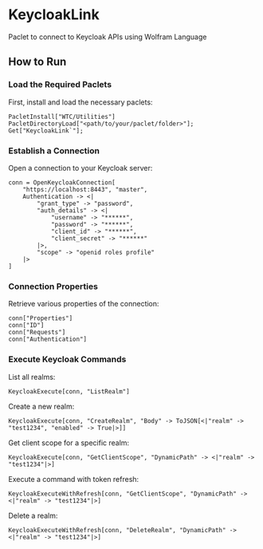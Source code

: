 # KeycloakLink
Paclet to connect to Keycloak APIs using Wolfram Language

## How to Run

### Load the Required Paclets

First, install and load the necessary paclets:

```wolfram
PacletInstall["WTC/Utilities"]
PacletDirectoryLoad["<path/to/your/paclet/folder>"];
Get["KeycloakLink`"];
```

### Establish a Connection

Open a connection to your Keycloak server:

```wolfram
conn = OpenKeycloakConnection[
    "https://localhost:8443", "master", 
    Authentication -> <|
        "grant_type" -> "password",
        "auth_details" -> <|
            "username" -> "******",
            "password" -> "******",
            "client_id" -> "******",
            "client_secret" -> "******"
        |>,
        "scope" -> "openid roles profile"
    |>
]
```

### Connection Properties

Retrieve various properties of the connection:

```wolfram
conn["Properties"]
conn["ID"]
conn["Requests"]
conn["Authentication"]
```

### Execute Keycloak Commands

List all realms:

```wolfram
KeycloakExecute[conn, "ListRealm"]
```

Create a new realm:

```wolfram
KeycloakExecute[conn, "CreateRealm", "Body" -> ToJSON[<|"realm" -> "test1234", "enabled" -> True|>]]
```

Get client scope for a specific realm:

```wolfram
KeycloakExecute[conn, "GetClientScope", "DynamicPath" -> <|"realm" -> "test1234"|>]
```

Execute a command with token refresh:

```wolfram
KeycloakExecuteWithRefresh[conn, "GetClientScope", "DynamicPath" -> <|"realm" -> "test1234"|>]
```

Delete a realm:

```wolfram
KeycloakExecuteWithRefresh[conn, "DeleteRealm", "DynamicPath" -> <|"realm" -> "test1234"|>]
```
